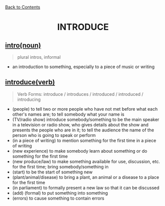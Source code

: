 ﻿[Back to Contents](../../../README.md)

# <p style="text-align: center;">INTRODUCE</p>

## [intro(noun)](https://www.oxfordlearnersdictionaries.com/definition/english/intro)
> plural intros, informal
- an introduction to something, especially to a piece of music or writing

## [introduce(verb)](https://www.oxfordlearnersdictionaries.com/definition/english/introduce)
> Verb Forms: introduce / introduces / introduced / introduced / introducing
- (people) to tell two or more people who have not met before what each other's names are; to tell somebody what your name is
- (TV/radio show) introduce somebody/something to be the main speaker in a television or radio show, who gives details about the show and presents the people who are in it; to tell the audience the name of the person who is going to speak or perform
- (in a piece of writing) to mention something for the first time in a piece of writing
- (new experience) to make somebody learn about something or do something for the first time
- (new produce/law) to make something available for use, discussion, etc. for the first time; bring somebody/something in
- (start) to be the start of something new
- (plant/animal/disease) to bring a plant, an animal or a disease to a place for the first time
- (in parliament) to formally present a new law so that it can be discussed
- (add) (formal) to put something into something
- (errors) to cause something to contain errors
